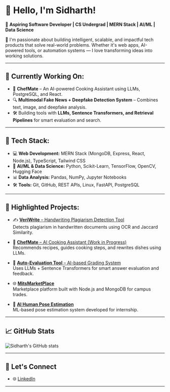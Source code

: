 # 👋 Hello, I'm Sidharth!

🚀 **Aspiring Software Developer | CS Undergrad | MERN Stack | AI/ML | Data Science**

🎯 I'm passionate about building intelligent, scalable, and impactful tech products that solve real-world problems. Whether it's web apps, AI-powered tools, or automation systems — I love transforming ideas into working solutions.

---

## 🌱 Currently Working On:

- 🧠 **ChefMate** – An AI-powered Cooking Assistant using LLMs, PostgreSQL, and React.
- 🔍 **Multimodal Fake News + Deepfake Detection System** – Combines text, image, and deepfake analysis.
- 🛠️ Building tools with **LLMs, Sentence Transformers, and Retrieval Pipelines** for smart evaluation and search.

---

## 🧠 Tech Stack:

- 💻 **Web Development:** MERN Stack (MongoDB, Express, React, Node.js), TypeScript, Tailwind CSS  
- 🤖 **AI/ML & Data Science:** Python, Scikit-Learn, TensorFlow, OpenCV, Hugging Face  
- 📊 **Data Analysis:** Pandas, NumPy, Jupyter Notebooks  
- 🛠️ **Tools:** Git, GitHub, REST APIs, Linux, FastAPI, PostgreSQL

---

## 🚀 Highlighted Projects:

- ✍️ [**VeriWrite** – Handwriting Plagiarism Detection Tool](https://github.com/sidharthp-2004/VeriWrite)  
  Detects plagiarism in handwritten documents using OCR and Jaccard Similarity.

- 🍳 [**ChefMate** – AI Cooking Assistant (Work in Progress)](https://github.com/sidharthp-2004/ChefMate)  
  Recommends recipes, guides cooking steps, and rewrites dishes using LLMs.

- 🤖 [**Auto-Evaluation Tool** – AI-based Grading System](https://github.com/sidharthp-2004/Auto-Answer-Grader)  
  Uses LLMs + Sentence Transformers for smart answer evaluation and feedback.

- 🌐 [**MitsMarketPlace**](https://github.com/sidharthp-2004/MitsMarketPlace)  
  Marketplace platform built with Node.js and MongoDB for campus trades.

- 🕺 [**AI Human Pose Estimation**](https://github.com/sidharthp-2004/aicteinternship_humanpose_estimation)  
  ML-based pose estimation system developed for internship.

---

## 📈 GitHub Stats

![Sidharth's GitHub stats](https://github-readme-stats.vercel.app/api?username=Sid-CodeX&show_icons=true&theme=radical)

---

## 💬 Let's Connect

- 🌐 [LinkedIn](https://www.linkedin.com/in/sidharth-p-7b0097257/)

---
